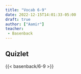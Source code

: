 ```yaml
---
title: "Vocab 6-9"
date: 2022-12-15T14:01:33-05:00
draft: true
author: ["Aamir"]
teacher:
 - Basenback
---
```

## Quizlet

{{< basenback/6-9 >}}
